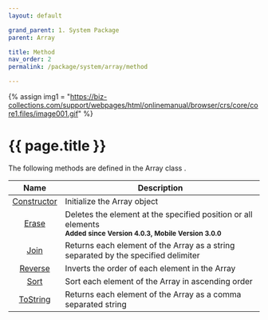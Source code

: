 ```yaml
---
layout: default

grand_parent: 1. System Package
parent: Array

title: Method
nav_order: 2
permalink: /package/system/array/method

---
```

{% assign img1 = "https://biz-collections.com/support/webpages/html/onlinemanual/browser/crs/core/core1.files/image001.gif" %}


# {{ page.title }}

The following methods are defined in the Array class .

|Name       | Description |
|:--------:	|-------------|
| [Constructor](/package/system/array/method/constructor)  |Initialize the Array object |
| [Erase](/package/system/array/method/erase) 	| Deletes the element at the specified position or all elements<br>**<small>Added since Version 4.0.3, Mobile Version 3.0.0</small>**|
| [Join](/package/system/array/method/join) 	| Returns each element of the Array as a string separated by the specified delimiter|
| [Reverse](/package/system/array/method/reverse) 	| Inverts the order of each element in the Array|
| [Sort](/package/system/array/method/sort) 	| Sort each element of the Array in ascending order|
| [ToString](/package/system/array/method/tostring) 	| Returns each element of the Array as a comma separated string|